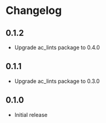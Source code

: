 # Changelog

## 0.1.2

- Upgrade ac_lints package to 0.4.0

## 0.1.1

- Upgrade ac_lints package to 0.3.0

## 0.1.0

- Initial release
